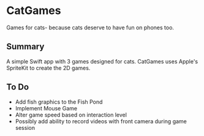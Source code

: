 # CatGames

Games for cats- because cats deserve to have fun on phones too.

## Summary
A simple Swift app with 3 games designed for cats. CatGames uses Apple's SpriteKit to create the 2D games.

## To Do
* Add fish graphics to the Fish Pond
* Implement Mouse Game
* Alter game speed based on interaction level
* Possibly add ability to record videos with front camera during game session

